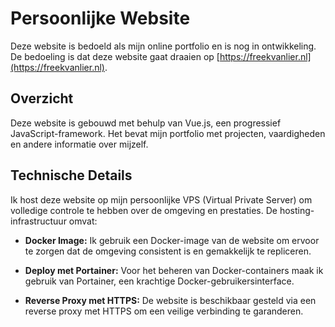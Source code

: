 # Persoonlijke Website

Deze website is bedoeld als mijn online portfolio en is nog in ontwikkeling. De bedoeling is dat deze website gaat draaien op [https://freekvanlier.nl](https://freekvanlier.nl).

## Overzicht

Deze website is gebouwd met behulp van Vue.js, een progressief JavaScript-framework. Het bevat mijn portfolio met projecten, vaardigheden en andere informatie over mijzelf.

## Technische Details
Ik host deze website op mijn persoonlijke VPS (Virtual Private Server) om volledige controle te hebben over de omgeving en prestaties. De hosting-infrastructuur omvat:

- **Docker Image:** Ik gebruik een Docker-image van de website om ervoor te zorgen dat de omgeving consistent is en gemakkelijk te repliceren.

- **Deploy met Portainer:** Voor het beheren van Docker-containers maak ik gebruik van Portainer, een krachtige Docker-gebruikersinterface.

- **Reverse Proxy met HTTPS:** De website is beschikbaar gesteld via een reverse proxy met HTTPS om een veilige verbinding te garanderen.
